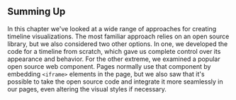 ## Summing Up

In this chapter we've looked at a wide range of approaches for creating timeline visualizations. The most familiar approach relies on an open source library, but we also considered two other options. In one, we developed the code for a timeline from scratch, which gave us complete control over its appearance and behavior. For the other extreme, we examined a popular open source web component. Pages normally use that component by embedding `<iframe>` elements in the page, but we also saw that it's possible to take the open source code and integrate it more seamlessly in our pages, even altering the visual styles if necessary.
